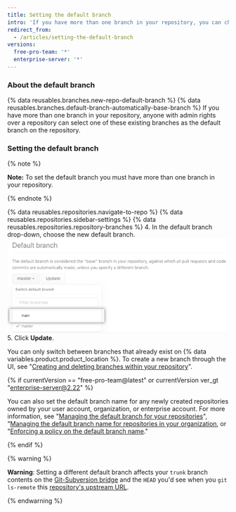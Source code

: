 ```yaml
---
title: Setting the default branch
intro: 'If you have more than one branch in your repository, you can choose another branch to be the default branch.'
redirect_from:
  - /articles/setting-the-default-branch
versions:
  free-pro-team: '*'
  enterprise-server: '*'
---
```


### About the default branch

{% data reusables.branches.new-repo-default-branch %} {% data reusables.branches.default-branch-automatically-base-branch %} If you have more than one branch in your repository, anyone with admin rights over a repository can select one of these existing branches as the default branch on the repository.

### Setting the default branch

{% note %}

**Note:** To set the default branch you must have more than one branch in your repository.

{% endnote %}

{% data reusables.repositories.navigate-to-repo %}
{% data reusables.repositories.sidebar-settings %}
{% data reusables.repositories.repository-branches %}
4. In the default branch drop-down, choose the new default branch.
   ![Default branch dropdown selector](/assets/images/help/repository/repository-options-defaultbranch.png)
5. Click **Update**.

You can only switch between branches that already exist on {% data variables.product.product_location %}. To create a new branch through the UI, see "[Creating and deleting branches within your repository](/articles/creating-and-deleting-branches-within-your-repository)".

{% if currentVersion == "free-pro-team@latest" or currentVersion ver_gt "enterprise-server@2.22" %}

You can also set the default branch name for any newly created repositories owned by your user account, organization, or enterprise account. For more information, see "[Managing the default branch for your repositories](/github/setting-up-and-managing-your-github-user-account/managing-the-default-branch-name-for-your-repositories)", "[Managing the default branch name for repositories in your organization](/github/setting-up-and-managing-organizations-and-teams/managing-the-default-branch-name-for-repositories-in-your-organization), or "[Enforcing a policy on the default branch name](/github/setting-up-and-managing-your-enterprise-account/enforcing-repository-management-policies-in-your-enterprise-account#enforcing-a-policy-on-the-default-branch-name)."

{% endif %}

{% warning %}

**Warning**: Setting a different default branch affects your `trunk` branch contents on the [Git-Subversion bridge](https://github.com/blog/1178-collaborating-on-github-with-subversion) and the `HEAD` you'd see when you `git ls-remote` this [repository's upstream URL](https://git-scm.com/docs/git-ls-remote.html).

{% endwarning %}
